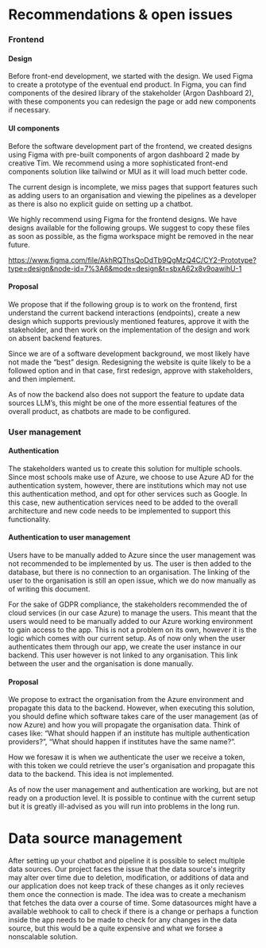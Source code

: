 # Recommendations & open issues

### Frontend

#### Design

Before front-end development, we started with the design. We used Figma to create a prototype of the eventual end product. In Figma, you can find components of the desired library of the stakeholder (Argon Dashboard 2), with these components you can redesign the page or add new components if necessary.

#### UI components

Before the software development part of the frontend, we created designs using Figma with pre-built components of argon dashboard 2 made by creative Tim. We recommend using a more sophisticated front-end components solution like tailwind or MUI as it will load much better code.

The current design is incomplete, we miss pages that support features such as adding users to an organisation and viewing the pipelines as a developer as there is also no explicit guide on setting up a chatbot.

We highly recommend using Figma for the frontend designs. We have designs available for the following groups. We suggest to copy these files as soon as possible, as the figma workspace might be removed in the near future.

https://www.figma.com/file/AkhRQThsQoDdTb9QgMzQ4C/CY2-Prototype?type=design&node-id=7%3A6&mode=design&t=sbxA62x8v9oawihU-1

#### Proposal

We propose that if the following group is to work on the frontend, first understand the current backend interactions (endpoints), create a new design which supports previously mentioned features, approve it with the stakeholder, and then work on the implementation of the design and work on absent backend features.

Since we are of a software development background, we most likely have not made the “best” design. Redesigning the website is quite likely to be a followed option and in that case, first redesign, approve with stakeholders, and then implement.

As of now the backend also does not support the feature to update data sources LLM’s, this might be one of the more essential features of the overall product, as chatbots are made to be configured.

### User management

#### Authentication

The stakeholders wanted us to create this solution for multiple schools. Since most schools make use of Azure, we choose to use Azure AD for the authentication system, however, there are institutions which may not use this authentication method, and opt for other services such as Google. In this case, new authentication services need to be added to the overall architecture and new code needs to be implemented to support this functionality.

#### Authentication to user management

Users have to be manually added to Azure since the user management was not recommended to be implemented by us. The user is then added to the database, but there is no connection to an organisation. The linking of the user to the organisation is still an open issue, which we do now manually as of writing this document.

For the sake of GDPR compliance, the stakeholders recommended the of cloud services (in our case Azure) to manage the users. This meant that the users would need to be manually added to our Azure working environment to gain access to the app. This is not a problem on its own, however it is the logic which comes with our current setup. As of now only when the user authenticates them through our app, we create the user instance in our backend. This user however is not linked to any organisation. This link between the user and the organisation is done manually.

#### Proposal

We propose to extract the organisation from the Azure environment and propagate this data to the backend. However, when executing this solution, you should define which software takes care of the user management (as of now Azure) and how you will propagate the organisation data. Think of cases like: “What should happen if an institute has multiple authentication providers?”, “What should happen if institutes have the same name?”.

How we foresaw it is when we authenticate the user we receive a token, with this token we could retrieve the user's organisation and propagate this data to the backend. This idea is not implemented.

As of now the user management and authentication are working, but are not ready on a production level. It is possible to continue with the current setup but it is greatly ill-advised as you will run into problems in the long run.

# Data source management

After setting up your chatbot and pipeline it is possible to select multiple data sources. Our project faces the issue that the data source's integrity may alter over time due to deletion, modification, or additions of data and our application does not keep track of these changes as it only recieves them once the connection is made. The idea was to create a mechanism that fetches the data over a course of time. Some datasources might have a available webhook to call to check if there is a change or perhaps a function inside the app needs to be made to check for any changes in the data source, but this would be a quite expensive and what we forsee a nonscalable solution.








